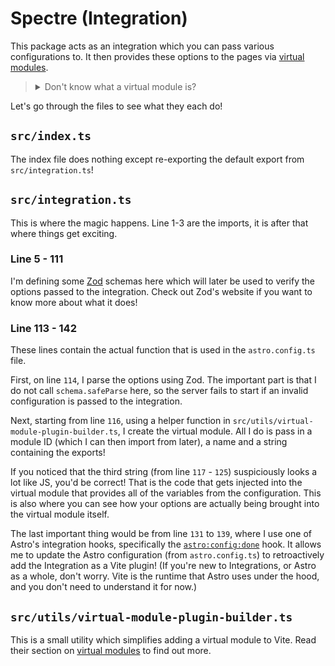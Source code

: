 # Spectre (Integration)

This package acts as an integration which you can pass various configurations to. It then provides these options to the pages via [virtual modules](https://vite.dev/guide/api-plugin.html#virtual-modules-convention).

> <details>
>   <summary>Don't know what a virtual module is?</summary>
>   <div>
>     <p>A virtual module is essentially a way for me to provide various information to Node using "fake" modules. Imagine it like this:</p>
>     <ol>
>     <li>Astro's server starts and reads the configuration for the integration</li>
>     <li>A "fake" module is created and exposed to the entire app (held in memory)</li>
>     <li>Any part of the site can now access the values from the fake module</li>
>     <p>This is obviously a gross oversimplification, but it might help you understand what I'm doing here a bit better.</p>
>   </div>
> </details>

Let's go through the files to see what they each do!

## `src/index.ts`

The index file does nothing except re-exporting the default export from `src/integration.ts`!

## `src/integration.ts`

This is where the magic happens. Line 1-3 are the imports, it is after that where things get exciting.

### Line 5 - 111

I'm defining some [Zod](https://zod.dev) schemas here which will later be used to verify the options passed to the integration. Check out Zod's website if you want to know more about what it does!

### Line 113 - 142

These lines contain the actual function that is used in the `astro.config.ts` file.

First, on line `114`, I parse the options using Zod. The important part is that I do not call `schema.safeParse` here, so the server fails to start if an invalid configuration is passed to the integration.

Next, starting from line `116`, using a helper function in `src/utils/virtual-module-plugin-builder.ts`, I create the virtual module. All I do is pass in a module ID (which I can then import from later), a name and a string containing the exports!

If you noticed that the third string (from line `117` - `125`) suspiciously looks a lot like JS, you'd be correct! That is the code that gets injected into the virtual module that provides all of the variables from the configuration. This is also where you can see how your options are actually being brought into the virtual module itself.

The last important thing would be from line `131` to `139`, where I use one of Astro's integration hooks, specifically the [`astro:config:done`](https://docs.astro.build/en/reference/integrations-reference/#astroconfigdone) hook. It allows me to update the Astro configuration (from `astro.config.ts`) to retroactively add the Integration as a Vite plugin! (If you're new to Integrations, or Astro as a whole, don't worry. Vite is the runtime that Astro uses under the hood, and you don't need to understand it for now.)

## `src/utils/virtual-module-plugin-builder.ts`

This is a small utility which simplifies adding a virtual module to Vite. Read their section on [virtual modules](https://vite.dev/guide/api-plugin.html#virtual-modules-convention) to find out more.